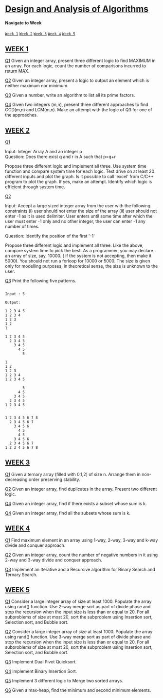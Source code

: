# [Design and Analysis of Algorithms](https://github.com/HarishShan23/daa_codes)

#### Navigate to Week 

<a href="#w1"> `Week 1`</a>	
<a href="#w2"> `Week 2`</a>
<a href="#w3"> `Week 3`</a>	
<a href="#w4"> `Week 4`</a>
<a href="#w5"> `Week 5`</a>	


## [WEEK 1](https://github.com/HarishShan23/daa_codes/tree/main/Week%201)<span id="w1"></span>

[Q1](https://github.com/HarishShan23/daa_codes/blob/main/Week%201/find_max.cpp) Given an integer array, present three different logic to find MAXIMUM in an array. For each logic, count the number of comparisons incurred to return MAX. 

[Q2](https://github.com/HarishShan23/daa_codes/blob/main/Week%201/neither_min_nor_max.cpp) Given an integer array, present a logic to output an element which is neither maximum nor minimum. 

[Q3](https://github.com/HarishShan23/daa_codes/blob/main/Week%201/prime_factors.cpp) Given a number, write an algorithm to list all its prime factors.

[Q4](https://github.com/HarishShan23/daa_codes/blob/main/Week%201/gcd_lcm.cpp) Given two integers (m,n), present three different approaches to find GCD(m,n) and LCM(m,n). Make an attempt with the logic of Q3 for one of the approaches.

## [WEEK 2](https://github.com/HarishShan23/daa_codes/tree/main/Week%202)<span id="w2"></span>

[Q1](https://github.com/HarishShan23/daa_codes/blob/main/Week%202/find_pairs.cpp) 

Input: Integer Array A and an integer p  
Question: Does there exist q and r in A such that p=q+r

Propose three different logic and implement all three. Use system time function and compare system time for each logic. Test drive on at least 20 different inputs and plot the graph. Is it possible to call 'excel' from C/C++ program to plot the graph. If yes, make an attempt. Identify which logic is efficient through system time.

[Q2](https://github.com/HarishShan23/daa_codes/blob/main/Week%202/find_num.cpp) 

Input: Accept a large sized integer array from the user with the following constraints  (i) user should not enter the size of the array  (ii) user should not enter -1 as it is used delimiter. User enters until some time after which the user must enter -1 only and no other integer, the user can enter -1 any number of times.

Question:  Identify the position of the first '-1'

Propose three different logic and implement all three. Like the above, compare system time to pick the best. As a programmer, you may declare an array of size, say, 10000. ( if the system is not accepting, then make it 5000). You should not run a forloop for 10000 or 5000. The size is given only for modelling purposes, in theoretical sense, the size is unknown to the user.

[Q3](https://github.com/HarishShan23/daa_codes/blob/main/Week%202/print_pattern.cpp) Print the following five patterns. 

```text

Input : 5

Output:  

1 2 3 4 5
1 2 3 4
1 2 3
1 2
1

1 2 3 4 5
  2 3 4 5
    3 4 5
      4 5
        5

1
1 2
1 2 3
1 2 3 4
1 2 3 4 5

        5
      4 5
    3 4 5
  2 3 4 5
1 2 3 4 5


1 2 3 4 5 6 7 8
  2 3 4 5 6 7
    3 4 5 6
      4 5
      4 5
    3 4 5 6
  2 3 4 5 6 7
1 2 3 4 5 6 7 8
```

## [WEEK 3](https://github.com/HarishShan23/daa_codes/tree/main/Week%203)<span id="w3"></span>

[Q1](https://github.com/HarishShan23/daa_codes/blob/main/Week%203/stable_sort.cpp) Given a ternary array (filled with 0,1,2) of size n. Arrange them in non-decreasing order preserving stability.

[Q2](https://github.com/HarishShan23/daa_codes/blob/main/Week%203/find_duplicates.cpp) Given an integer array, find duplicates in the array. Present two different logic.

[Q4](https://github.com/HarishShan23/daa_codes/blob/main/Week%203/find_subsets_sum_k.cpp) Given an integer array, find if there exists a subset whose sum is k.

[Q4](https://github.com/HarishShan23/daa_codes/blob/main/Week%203/subset_sum.cpp) Given an integer array, find all the subsets whose sum is k. 

## [WEEK 4](https://github.com/HarishShan23/daa_codes/tree/main/Week%204)<span id="w4"></span>

[Q1](https://github.com/HarishShan23/daa_codes/blob/main/Week%204/find_max.cpp) Find maximum element in an array using 1-way, 2-way, 3-way and k-way divide and conquer approach. 

[Q2](https://github.com/HarishShan23/daa_codes/blob/main/Week%204/count_negatives.cpp) Given an integer array, count the number of negative numbers in it using 2-way and 3-way divide and conquer approach.

[Q3](https://github.com/HarishShan23/daa_codes/blob/main/Week%204/binarySearch_ternarySearch.cpp) Implement an Iterative and a Recursive algorithm for Binary Search and Ternary Search.

## [WEEK 5](https://github.com/HarishShan23/daa_codes/tree/main/Week%205)<span id="w5"></span>

[Q1](https://github.com/HarishShan23/daa_codes/blob/main/Week%205/hybrid_merge_sort.cpp) Consider a large integer array of size at least 1000. Populate the array using rand() function. Use 2-way merge sort as part of divide phase and stop the recursion when the input size is less than or equal to 20. For all subproblems of size at most 20, sort the subproblem using Insertion sort, Selection sort, and Bubble sort.

[Q2](https://github.com/HarishShan23/daa_codes/blob/main/Week%205/hybrid_merge_sort_3way.cpp) Consider a large integer array of size at least 1000. Populate the array using rand() function. Use 3-way merge sort as part of divide phase and stop the recursion when the input size is less than or equal to 20. For all subproblems of size at most 20, sort the subproblem using Insertion sort, Selection sort, and Bubble sort.

[Q3](https://github.com/HarishShan23/daa_codes/blob/main/Week%205/dual_pivot_quicksort.cpp) Implement Dual Pivot Quicksort. 

[Q4](https://github.com/HarishShan23/daa_codes/blob/main/Week%205/binary_insertion_sort.cpp) Implement Binary Insertion Sort. 

[Q5](https://github.com/HarishShan23/daa_codes/blob/main/Week%205/merge_array.cpp) Implement 3 different logic to Merge two sorted arrays.

[Q6](https://github.com/HarishShan23/daa_codes/blob/main/Week%205/maxheap_findmin.cpp) Given a max-heap, find the minimum and second minimum elements.